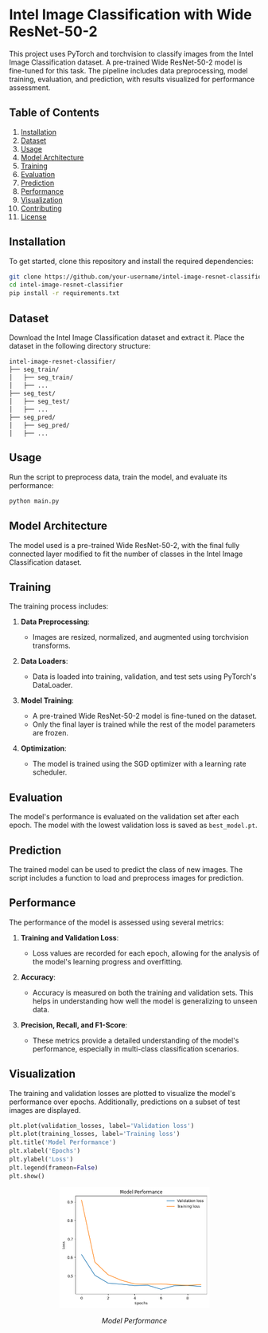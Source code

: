 # Intel Image Classification with Wide ResNet-50-2

This project uses PyTorch and torchvision to classify images from the Intel Image Classification dataset. A pre-trained Wide ResNet-50-2 model is fine-tuned for this task. The pipeline includes data preprocessing, model training, evaluation, and prediction, with results visualized for performance assessment.

## Table of Contents
1. [Installation](#installation)
2. [Dataset](#dataset)
3. [Usage](#usage)
4. [Model Architecture](#model-architecture)
5. [Training](#training)
6. [Evaluation](#evaluation)
7. [Prediction](#prediction)
8. [Performance](#performance)
9. [Visualization](#visualization)
10. [Contributing](#contributing)
11. [License](#license)

## Installation

To get started, clone this repository and install the required dependencies:

```bash
git clone https://github.com/your-username/intel-image-resnet-classifier.git
cd intel-image-resnet-classifier
pip install -r requirements.txt
```

## Dataset

Download the Intel Image Classification dataset and extract it. Place the dataset in the following directory structure:

```
intel-image-resnet-classifier/
├── seg_train/
│   ├── seg_train/
│   ├── ...
├── seg_test/
│   ├── seg_test/
│   ├── ...
├── seg_pred/
│   ├── seg_pred/
│   ├── ...
```

## Usage

Run the script to preprocess data, train the model, and evaluate its performance:

```bash
python main.py
```

## Model Architecture

The model used is a pre-trained Wide ResNet-50-2, with the final fully connected layer modified to fit the number of classes in the Intel Image Classification dataset.

## Training

The training process includes:

1. **Data Preprocessing**:
   - Images are resized, normalized, and augmented using torchvision transforms.

2. **Data Loaders**:
   - Data is loaded into training, validation, and test sets using PyTorch's DataLoader.

3. **Model Training**:
   - A pre-trained Wide ResNet-50-2 model is fine-tuned on the dataset.
   - Only the final layer is trained while the rest of the model parameters are frozen.

4. **Optimization**:
   - The model is trained using the SGD optimizer with a learning rate scheduler.

## Evaluation

The model's performance is evaluated on the validation set after each epoch. The model with the lowest validation loss is saved as `best_model.pt`.

## Prediction

The trained model can be used to predict the class of new images. The script includes a function to load and preprocess images for prediction.

## Performance

The performance of the model is assessed using several metrics:

1. **Training and Validation Loss**:
   - Loss values are recorded for each epoch, allowing for the analysis of the model's learning progress and overfitting.

2. **Accuracy**:
   - Accuracy is measured on both the training and validation sets. This helps in understanding how well the model is generalizing to unseen data.

3. **Precision, Recall, and F1-Score**:
   - These metrics provide a detailed understanding of the model's performance, especially in multi-class classification scenarios.

## Visualization

The training and validation losses are plotted to visualize the model's performance over epochs. Additionally, predictions on a subset of test images are displayed.

```python
plt.plot(validation_losses, label='Validation loss')
plt.plot(training_losses, label='Training loss')
plt.title('Model Performance')
plt.xlabel('Epochs')
plt.ylabel('Loss')
plt.legend(frameon=False)
plt.show()
```
<p align="center">
  <img src="graph.png" width="60%" />
</p>
<p align="center"><em>Model Performance</em></p>
